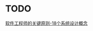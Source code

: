 # TODO

[软件工程师的关键原则-18个系统设计概念](https://blog.csdn.net/weixin_37604985/article/details/134002497?spm=1001.2014.3001.5502)
